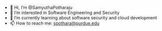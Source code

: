 - 👋 Hi, I’m @SamyuthaPotharaju
- 👀 I’m interested in Software Engineering and Security
- 🌱 I’m currently learning about software security and cloud development
- 📫 How to reach me: spothara@purdue.edu

<!---
SamyuthaPotharaju/SamyuthaPotharaju is a ✨ special ✨ repository because its `README.md` (this file) appears on your GitHub profile.
You can click the Preview link to take a look at your changes.
--->
